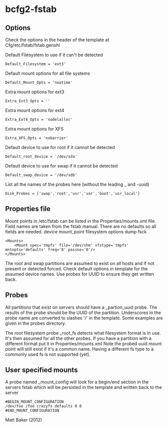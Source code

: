 bcfg2-fstab
===========

Options
-------
Check the options in the header of the template at Cfg/etc/fstab/fstab.genshi

Default Filesystem to use if it can't be detected

    Default_Filesystem = 'ext3'

Default mount options for all file systems

    Default_Mount_Opts = 'noatime'

Extra mount options for ext3

    Extra_Ext3_Opts = ''

Extra mount options for ext4

    Extra_Ext4_Opts = 'nodelalloc'

Extra mount options for XFS

    Extra_XFS_Opts = 'nobarrier'

Default device to use for root if it cannot be detected

    Default_root_device = '/dev/sda'

Default device to use for swap if it cannot be detected

    Default_swap_device = '/dev/sdb'

List all the names of the probes here (without the leading _ and -uuid)

    Disk_Probes = ['swap','root','usr','var','boot','usr_local']

Properties file
---------------
Mount points in /etc/fstab can be listed in the Properties/mounts.xml file.
Field names are taken from the fstab manual. There are no defaults so all fields are needed.
device mount_point filesystem options dump fsck

    <Mounts>
        <Mount spec='tmpfs' file='/dev/shm' vfstype='tmpfs' mntopts='defaults' freq='0' passno='0'/>
    </Mounts>

The root and swap partitions are assumed to exist on all hosts and if not present or detected forced.
Check default options in template for the assumed device names. Use probes for UUID to ensure they get
written back.

Probes
------
All partitions that exist on servers should have a _partion_uuid probe.
The results of the probe should be the UUID of the partition.
Underscores in the probe name are converted to slashes '/' in the template.
Some examples are given in the probes directory.

The root filesystem probe _root_fs detects what filesystem format is in use. It's then assumed for
all the other probes. If you have a partition with a different format put it in Properties/mounts.xml
Note the probed uuid mount point will still exist if it's a common name. Having a different fs type
to a commonly used fs is not supported (yet).

User specified mounts
---------------------
A probe named _mount_config will look for a begin/end section in the servers fstab
which will be persisted in the template and written back to the server

    #BEGIN_MOUNT_CONFIGURATION
    /dev/foo /foo crazyfs defaults 0 0
    #END_MOUNT_CONFIGURATION

Matt Baker (2012)
